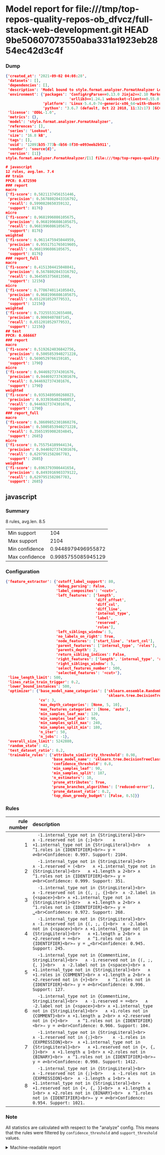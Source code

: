 # Model report for file:///tmp/top-repos-quality-repos-ob_dfvcz/full-stack-web-development.git HEAD 9be50607073550aba331a1923eb2854ec42d3c4f

### Dump

```json
{'created_at': '2021-09-02 04:08:28',
 'datasets': [],
 'dependencies': [],
 'description': 'Model bound to style.format.analyzer.FormatAnalyzer Lookout analyzer.',
 'environment': {'packages': 'ConfigArgParse==0.13.0 Jinja2==2.10 MarkupSafe==1.1.1 PyStemmer==1.3.0 PyYAML==5.1 Pympler==0.5 SQLAlchemy==1.2.10 SQLAlchemy-Utils==0.33.3 asdf==2.3.2 bblfsh==2.12.7 boto==2.49.0 boto3==1.9.130 botocore==1.12.130 cachetools==2.0.1 certifi==2019.3.9 chardet==3.0.4 clint==0.5.1 docker==3.7.0 docker-pycreds==0.4.0 dulwich==0.19.11 grpcio==1.19.0 grpcio-tools==1.19.0 humanfriendly==4.16.1 humanize==0.5.1 idna==2.8 jmespath==0.9.4 jsonschema==2.6.0 lookout-sdk==0.4.1 lookout-sdk-ml==0.19.0 lookout-style==0.2.0 lz4==2.1.6 modelforge==0.12.1 numpy==1.16.2 packaging==19.0 pandas==0.22.0 pip==19.0.3 protobuf==3.7.0 psycopg2-binary==2.7.5 pygtrie==2.3 pyparsing==2.3.1 python-dateutil==2.8.0 python-igraph==0.7.1.post6 pytz==2019.1 requests==2.21.0 requirements-parser==0.2.0 scikit-learn==0.20.1 scikit-optimize==0.5.2 scipy==1.2.1 semantic-version==2.6.0 setuptools==40.8.0 six==1.12.0 smart-open==1.8.1 sourced-ml==0.8.2 spdx==2.5.0 stringcase==1.2.0 tabulate==0.8.2 tqdm==4.31.1 '
                             'urllib3==1.24.1 websocket-client==0.55.0 xxhash==1.3.0',
                 'platform': 'Linux-5.4.0-74-generic-x86_64-with-Ubuntu-18.04-bionic',
                 'python': '3.6.7 (default, Oct 22 2018, 11:32:17) [GCC 8.2.0]'},
 'license': 'ODbL-1.0',
 'metrics': {},
 'model': 'style.format.analyzer.FormatAnalyzer',
 'references': [],
 'series': 'Lookout',
 'size': '16.8 kB',
 'tags': [],
 'uuid': '12091b35-773b-4b56-8f38-e093eeb2b911',
 'vendor': 'source{d}',
 'version': [1]}
style.format.analyzer.FormatAnalyzer/[1] file:///tmp/top-repos-quality-repos-ob_dfvcz/full-stack-web-development.git 9be50607073550aba331a1923eb2854ec42d3c4f

# javascript
12 rules, avg.len. 7.4
## train
PPCR: 0.672590
### report
macro
{'f1-score': 0.5821137456151446,
 'precision': 0.5678802043316792,
 'recall': 0.5990828650359132,
 'support': 8176}
micro
{'f1-score': 0.9681996086105675,
 'precision': 0.9681996086105675,
 'recall': 0.9681996086105675,
 'support': 8176}
weighted
{'f1-score': 0.9611475945044959,
 'precision': 0.9551751765019605,
 'recall': 0.9681996086105675,
 'support': 8176}
### report_full
macro
{'f1-score': 0.4151304415048841,
 'precision': 0.5678802043316792,
 'recall': 0.3645053756813508,
 'support': 12156}
micro
{'f1-score': 0.7786740114105843,
 'precision': 0.9681996086105675,
 'recall': 0.6512010529779533,
 'support': 12156}
weighted
{'f1-score': 0.732555312655408,
 'precision': 0.9069407887145,
 'recall': 0.6512010529779533,
 'support': 12156}
## test
PPCR: 0.666667
### report
macro
{'f1-score': 0.5192624036842756,
 'precision': 0.5005853940271228,
 'recall': 0.5690529766159185,
 'support': 1790}
micro
{'f1-score': 0.9446927374301676,
 'precision': 0.9446927374301676,
 'recall': 0.9446927374301676,
 'support': 1790}
weighted
{'f1-score': 0.9353489500260823,
 'precision': 0.933936402946057,
 'recall': 0.9446927374301676,
 'support': 1790}
### report_full
macro
{'f1-score': 0.38609852301860276,
 'precision': 0.5005853940271228,
 'recall': 0.35651959082034845,
 'support': 2685}
micro
{'f1-score': 0.755754189944134,
 'precision': 0.9446927374301676,
 'recall': 0.6297951582867783,
 'support': 2685}
weighted
{'f1-score': 0.6963793986441654,
 'precision': 0.8493916903379122,
 'recall': 0.6297951582867783,
 'support': 2685}
```

## javascript
### Summary
8 rules, avg.len. 8.5

| | |
|-|-|
|Min support|104|
|Max support|2104|
|Min confidence|0.9448979496955872|
|Max confidence|0.9985755085945129|

### Configuration

```json
{'feature_extractor': {'cutoff_label_support': 80,
                       'debug_parsing': False,
                       'label_composites': '<cut>',
                       'left_features': ['length',
                                         'diff_offset',
                                         'diff_col',
                                         'diff_line',
                                         'internal_type',
                                         'label',
                                         'reserved',
                                         'roles'],
                       'left_siblings_window': 5,
                       'no_labels_on_right': True,
                       'node_features': ['start_line', 'start_col'],
                       'parent_features': ['internal_type', 'roles'],
                       'parents_depth': 2,
                       'return_sibling_indices': False,
                       'right_features': ['length', 'internal_type', 'reserved', 'roles'],
                       'right_siblings_window': 5,
                       'select_features_number': 500,
                       'selected_features': '<cut>'},
 'line_length_limit': 500,
 'lines_ratio_train_trigger': 0.2,
 'lower_bound_instances': 500,
 'optimizer': {'base_model_name_categories': ['sklearn.ensemble.RandomForestClassifier',
                                              'sklearn.tree.DecisionTreeClassifier'],
               'cv': 3,
               'max_depth_categories': [None, 5, 10],
               'max_features_categories': [None, 'auto'],
               'min_samples_leaf_max': 120,
               'min_samples_leaf_min': 90,
               'min_samples_split_max': 240,
               'min_samples_split_min': 180,
               'n_iter': 50,
               'n_jobs': -1},
 'overall_size_limit': 5242880,
 'random_state': 42,
 'test_dataset_ratio': 0.2,
 'trainable_rules': {'attribute_similarity_threshold': 0.98,
                     'base_model_name': 'sklearn.tree.DecisionTreeClassifier',
                     'confidence_threshold': 0.8,
                     'min_samples_leaf': 90,
                     'min_samples_split': 187,
                     'n_estimators': 10,
                     'prune_attributes': True,
                     'prune_branches_algorithms': ['reduced-error'],
                     'prune_dataset_ratio': 0.2,
                     'top_down_greedy_budget': [False, 0.5]}}
```

### Rules

| rule number | description |
|----:|:-----|
| 1 | `  -1.internal_type not in {StringLiteral}<br>	∧ -1.reserved not in {;}<br>	∧ +1.internal_type not in {StringLiteral}<br>	∧ ^1.roles in {IDENTIFIER}<br>⇒ y = ∅<br>Confidence: 0.997. Support: 2104.` |
| 2 | `  -1.internal_type not in {StringLiteral}<br>	∧ -1.reserved = (<br>	∧ +1.internal_type not in {StringLiteral}<br>	∧ +1.length ≥ 2<br>	∧ ^1.roles not in {IDENTIFIER}<br>⇒ y = ∅<br>Confidence: 0.999. Support: 351.` |
| 3 | `  -1.internal_type not in {StringLiteral}<br>	∧ -1.reserved not in {(, ;, {}<br>	∧ -2.label in {<space>}<br>	∧ +1.internal_type not in {StringLiteral}<br>	∧ +1.length ≥ 2<br>	∧ ^1.roles not in {IDENTIFIER}<br>⇒ y = ␣<br>Confidence: 0.972. Support: 268.` |
| 4 | `  -1.internal_type not in {StringLiteral}<br>	∧ -1.reserved not in {(, ;, {}<br>	∧ -2.label not in {<space>}<br>	∧ +1.internal_type not in {StringLiteral}<br>	∧ +1.length ≥ 2<br>	∧ +2.reserved = =<br>	∧ ^1.roles not in {IDENTIFIER}<br>⇒ y = ␣<br>Confidence: 0.945. Support: 245.` |
| 5 | `  -1.internal_type not in {CommentLine, StringLiteral}<br>	∧ -1.reserved not in {(, ;, {, }}<br>	∧ -2.label not in {<space>}<br>	∧ +1.internal_type not in {StringLiteral}<br>	∧ +1.roles in {COMMENT}<br>	∧ +1.length ≥ 2<br>	∧ +2.reserved not in {=}<br>	∧ ^1.roles not in {IDENTIFIER}<br>⇒ y = ∅<br>Confidence: 0.996. Support: 127.` |
| 6 | `  -1.internal_type not in {CommentLine, StringLiteral}<br>	∧ -1.reserved = =<br>	∧ -2.label not in {<space>}<br>	∧ +1.internal_type not in {StringLiteral}<br>	∧ +1.roles not in {COMMENT}<br>	∧ +1.length ≥ 2<br>	∧ +2.reserved not in {=}<br>	∧ ^1.roles not in {IDENTIFIER}<br>⇒ y = ∅<br>Confidence: 0.966. Support: 104.` |
| 7 | `  -1.internal_type not in {StringLiteral}<br>	∧ -1.reserved not in {;}<br>	∧ -1.roles in {EXPRESSION}<br>	∧ +1.internal_type not in {StringLiteral}<br>	∧ +1.reserved not in {=, {, }}<br>	∧ +1.length ≤ 1<br>	∧ +2.roles not in {BINARY}<br>	∧ ^1.roles not in {IDENTIFIER}<br>⇒ y = ∅<br>Confidence: 0.998. Support: 1412.` |
| 8 | `  -1.internal_type not in {StringLiteral}<br>	∧ -1.reserved not in {;}<br>	∧ -1.roles not in {EXPRESSION}<br>	∧ -1.length ≤ 1<br>	∧ +1.internal_type not in {StringLiteral}<br>	∧ +1.reserved not in {=, {, }}<br>	∧ +1.length ≤ 1<br>	∧ +2.roles not in {BINARY}<br>	∧ ^1.roles not in {IDENTIFIER}<br>⇒ y = ∅<br>Confidence: 0.954. Support: 1021.` |

### Note
All statistics are calculated with respect to the "analyze" config. This means that the rules were filtered by
`confidence_threshold` and `support_threshold` values.

<details>
    <summary>Machine-readable report</summary>
```json
{"javascript": {"avg_rule_len": 8.5, "max_conf": 0.9985755085945129, "max_support": 2104, "min_conf": 0.9448979496955872, "min_support": 104, "num_rules": 8}}
```
</details>
